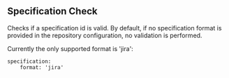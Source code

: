 Specification Check
-------------------

Checks if a specification id is valid. By default, if no specification format is provided in the repository
configuration, no validation is performed.

Currently the only supported format is 'jira':

    specification:
        format: 'jira'